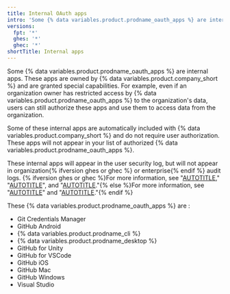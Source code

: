 ```yaml
---
title: Internal OAuth apps
intro: 'Some {% data variables.product.prodname_oauth_apps %} are internal apps, owned by {% data variables.product.company_short %}, that are granted special capabilities.'
versions:
  fpt: '*'
  ghes: '*'
  ghec: '*'
shortTitle: Internal apps
---
```


Some {% data variables.product.prodname_oauth_apps %} are internal apps. These apps are owned by {% data variables.product.company_short %} and are granted special capabilities. For example, even if an organization owner has restricted access by {% data variables.product.prodname_oauth_apps %} to the organization's data, users can still authorize these apps and use them to access data from the organization.

Some of these internal apps are automatically included with {% data variables.product.company_short %} and do not require user authorization. These apps will not appear in your list of authorized {% data variables.product.prodname_oauth_apps %}.

These internal apps will appear in the user security log, but will not appear in organization{% ifversion ghes or ghec %} or enterprise{% endif %} audit logs. {% ifversion ghes or ghec %}For more information, see "[AUTOTITLE](/authentication/keeping-your-account-and-data-secure/reviewing-your-security-log)," "[AUTOTITLE](/organizations/keeping-your-organization-secure/managing-security-settings-for-your-organization/reviewing-the-audit-log-for-your-organization)", and "[AUTOTITLE](/admin/monitoring-activity-in-your-enterprise/reviewing-audit-logs-for-your-enterprise/about-the-audit-log-for-your-enterprise)."{% else %}For more information, see "[AUTOTITLE](/authentication/keeping-your-account-and-data-secure/reviewing-your-security-log)" and "[AUTOTITLE](/organizations/keeping-your-organization-secure/managing-security-settings-for-your-organization/reviewing-the-audit-log-for-your-organization)."{% endif %}

These {% data variables.product.prodname_oauth_apps %} are :

- Git Credentials Manager
- GitHub Android
- {% data variables.product.prodname_cli %}
- {% data variables.product.prodname_desktop %}
- GitHub for Unity
- GitHub for VSCode
- GitHub iOS
- GitHub Mac
- GitHub Windows
- Visual Studio
